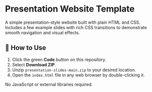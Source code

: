 # Presentation Website Template

A simple presentation-style website built with plain HTML and CSS. Includes a few example slides with rich CSS transitions to demonstrate smooth navigation and visual effects.

## 🚀 How to Use

1. Click the green **Code** button on this repository.
2. Select **Download ZIP**.
3. Unzip `presentation-slides-main.zip` to your desired location.
4. Open the `index.html` file in any web browser by double-clicking it.

No JavaScript or external libraries required.
